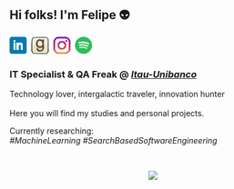 
## Hi folks! I'm Felipe :alien:
<!-- <p align='center'> -->
<!-- <a href="https://dev.to/adelbs"><img height="30" src="https://raw.githubusercontent.com/adelbs/adelbs/main/icons/dev.png"></a>&nbsp;&nbsp; -->
<a href="https://www.linkedin.com/in/felipejacob/"><img height="30" src="https://github.com/adelbs/adelbs/blob/main/icons/linkedin.png?raw=true"></a>&nbsp;
<a href="https://www.goodreads.com/user/show/59344121-felipe-jacob"><img height="30" src="https://github.com/adelbs/adelbs/blob/main/icons/goodreads.png?raw=true"></a>&nbsp;
<a href="https://instagram.com/felipisses"><img height="30" src="https://github.com/adelbs/adelbs/blob/main/icons/instagram.png?raw=true"></a>&nbsp;
<a href="https://open.spotify.com/user/adelbs?si=gHIlN5AlSMKLfs063DUjEQ"><img height="30" src="https://github.com/adelbs/adelbs/blob/main/icons/spotify.png?raw=true"></a>
<!-- </p> -->

### IT Specialist & QA Freak @ [*Itau-Unibanco*](http://itau.com.br)
Technology lover, intergalactic traveler, innovation hunter
<br><br>
Here you will find my studies and personal projects.

Currently researching: <br>
*#MachineLearning* *#SearchBasedSoftwareEngineering*

<br>
<p align='center'>
<img src="https://komarev.com/ghpvc/?username=adelbs"/>
</p>
